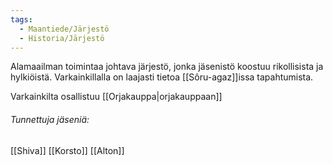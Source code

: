 ```yaml
---
tags:
  - Maantiede/Järjestö
  - Historia/Järjestö
---
```

Alamaailman toimintaa johtava järjestö, jonka jäsenistö koostuu rikollisista ja hylkiöistä.
Varkainkillalla on laajasti tietoa [[Sôru-agaz]]issa tapahtumista.

Varkainkilta osallistuu [[Orjakauppa|orjakauppaan]]

###### Tunnettuja jäseniä:
[[Shiva]]
[[Korsto]]
[[Alton]]
